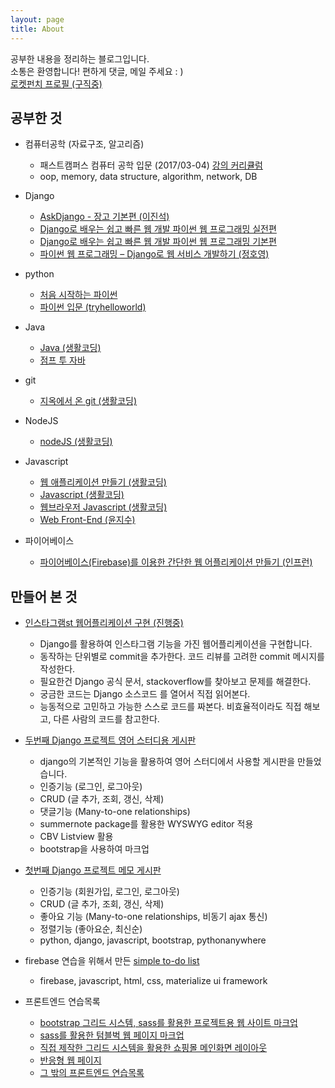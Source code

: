 ```yaml
---
layout: page
title: About
---
```


<p class="message">
  공부한 내용을 정리하는 블로그입니다.<br>
  소통은 환영합니다! 편하게 댓글, 메일 주세요 : ) <br>
  <a href="https://www.rocketpunch.com/@wayhome25">로켓펀치 프로필 (구직중)</a><br>
</p>

## 공부한 것
- 컴퓨터공학 (자료구조, 알고리즘)
    - 패스트캠퍼스 컴퓨터 공학 입문 (2017/03-04) [강의 커리큘럼](http://cdn.www.fastcampus.co.kr/wp-content/uploads/2017/02/%EC%BB%B4%ED%93%A8%ED%84%B0%EA%B3%B5%ED%95%99-%EC%9E%85%EB%AC%B8-SCHOOL-2%EA%B8%B0_%EC%BB%A4%EB%A6%AC%ED%81%98%EB%9F%BC-%EB%B0%8F-%EA%B5%90%EC%9C%A1-%EC%95%88%EB%82%B4%EB%AC%B8.pdf?_ga=1.240441345.321893628.1483015444)
    - oop, memory, data structure, algorithm, network, DB

- Django
  - [AskDjango - 장고 기본편 (이진석)](https://nomade.kr/vod/django/)
  - [Django로 배우는 쉽고 빠른 웹 개발 파이썬 웹 프로그래밍 실전편](http://www.yes24.com/24/goods/29331035?scode=029)
  - [Django로 배우는 쉽고 빠른 웹 개발 파이썬 웹 프로그래밍 기본편](http://www.hanbit.co.kr/store/books/look.php?p_code=B5790464800)
  - [파이썬 웹 프로그래밍 – Django로 웹 서비스 개발하기 (정호영)](https://www.inflearn.com/members/hyunjoo_lee_1/course/)

- python
	- [처음 시작하는 파이썬](http://www.hanbit.co.kr/store/books/look.php?p_code=B2827459900)
  - [파이썬 입문 (tryhelloworld)](http://tryhelloworld.co.kr/courses/%ED%8C%8C%EC%9D%B4%EC%8D%AC-%EC%9E%85%EB%AC%B8)

- Java
  - [Java (생활코딩)](https://opentutorials.org/course/1223/4551)
  - [점프 투 자바](https://wikidocs.net/265)

- git
    - [지옥에서 온 git (생활코딩)](https://opentutorials.org/module/2676)

- NodeJS
  - [nodeJS (생활코딩)](https://opentutorials.org/course/2136)

- Javascript
  - [웹 애플리케이션 만들기 (생활코딩)](https://opentutorials.org/course/1688)
  - [Javascript (생활코딩)](https://opentutorials.org/course/743)
  - [웹브라우저 Javascript (생활코딩)](https://opentutorials.org/course/1375)
  - [Web Front-End (윤지수)](http://olc.kr/course/course_online_view.jsp?id=470)

- 파이어베이스
  - [파이어베이스(Firebase)를 이용한 간단한 웹 어플리케이션 만들기 (인프런)](https://www.inflearn.com/course/%ED%8C%8C%EC%9D%B4%EC%96%B4%EB%B2%A0%EC%9D%B4%EC%8A%A4-%EA%B0%95%EC%A2%8C-%EC%9B%B9-%EC%96%B4%ED%94%8C%EB%A6%AC%EC%BC%80%EC%9D%B4%EC%85%98/)


## 만들어 본 것


- [인스타그램st 웹어플리케이션 구현 (진행중)](https://github.com/wayhome25/Instagram)
  - Django를 활용하여 인스타그램 기능을 가진 웹어플리케이션을 구현합니다.
  - 동작하는 단위별로 commit을 추가한다. 코드 리뷰를 고려한 commit 메시지를 작성한다.
  - 필요한건 Django 공식 문서, stackoverflow를 찾아보고 문제를 해결한다.
  - 궁금한 코드는 Django 소스코드 를 열어서 직접 읽어본다.
  - 능동적으로 고민하고 가능한 스스로 코드를 짜본다. 비효율적이라도 직접 해보고, 다른 사람의 코드를 참고한다.

- [두번째 Django 프로젝트 영어 스터디용 게시판](https://github.com/wayhome25/django_english_project)
    - django의 기본적인 기능을 활용하여 영어 스터디에서 사용할 게시판을 만들었습니다.
    - 인증기능 (로그인, 로그아웃)
    - CRUD (글 추가, 조회, 갱신, 삭제)
    - 댓글기능 (Many-to-one relationships)
    - summernote package를 활용한 WYSWYG editor 적용
	- CBV Listview 활용
    - bootstrap을 사용하여 마크업

- [첫번째 Django 프로젝트 메모 게시판](https://github.com/wayhome25/django_memo_project)
    - 인증기능 (회원가입, 로그인, 로그아웃)
    - CRUD (글 추가, 조회, 갱신, 삭제)
    - 좋아요 기능 (Many-to-one relationships, 비동기 ajax 통신)
    - 정렬기능 (좋아요순, 최신순)
    - python, django, javascript, bootstrap, pythonanywhere

- firebase 연습을 위해서 만든 [simple to-do list](https://simple-todolist.firebaseapp.com/)
  - firebase, javascript, html, css, materialize ui framework

- 프론트엔드 연습목록
	- [bootstrap 그리드 시스템, sass를 활용한 프로젝트용 웹 사이트 마크업](https://wayhome25.github.io/fastcampus_school/homework/10km/)
	- [sass를 활용한 텀블벅 웹 페이지 마크업](https://wayhome25.github.io/fastcampus_school/01_html-css/tumblbug/projects.html)
	- [직접 제작한 그리드 시스템을 활용한 쇼핑몰 메인화면 레이아웃](https://wayhome25.github.io/front-end/practice_team_activity)
	- [반응형 웹 페이지 ](https://wayhome25.github.io/small_project/responsive_website/)
	- [그 밖의 프론트엔드 연습목록](https://github.com/wayhome25/front-end/blob/master/Readme.md)
